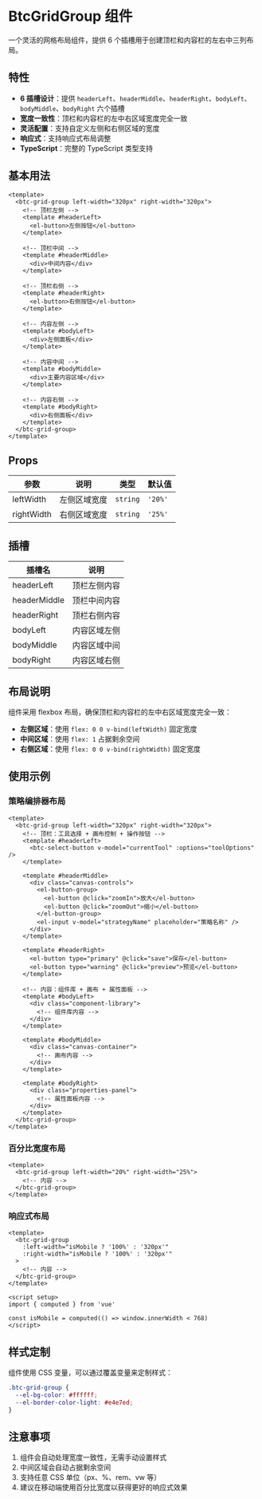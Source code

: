 # BtcGridGroup 组件

一个灵活的网格布局组件，提供 6 个插槽用于创建顶栏和内容栏的左右中三列布局。

## 特性

- **6 插槽设计**：提供 `headerLeft`、`headerMiddle`、`headerRight`、`bodyLeft`、`bodyMiddle`、`bodyRight` 六个插槽
- **宽度一致性**：顶栏和内容栏的左中右区域宽度完全一致
- **灵活配置**：支持自定义左侧和右侧区域的宽度
- **响应式**：支持响应式布局调整
- **TypeScript**：完整的 TypeScript 类型支持

## 基本用法

```vue
<template>
  <btc-grid-group left-width="320px" right-width="320px">
    <!-- 顶栏左侧 -->
    <template #headerLeft>
      <el-button>左侧按钮</el-button>
    </template>

    <!-- 顶栏中间 -->
    <template #headerMiddle>
      <div>中间内容</div>
    </template>

    <!-- 顶栏右侧 -->
    <template #headerRight>
      <el-button>右侧按钮</el-button>
    </template>

    <!-- 内容左侧 -->
    <template #bodyLeft>
      <div>左侧面板</div>
    </template>

    <!-- 内容中间 -->
    <template #bodyMiddle>
      <div>主要内容区域</div>
    </template>

    <!-- 内容右侧 -->
    <template #bodyRight>
      <div>右侧面板</div>
    </template>
  </btc-grid-group>
</template>
```

## Props

| 参数 | 说明 | 类型 | 默认值 |
|------|------|------|--------|
| leftWidth | 左侧区域宽度 | `string` | `'20%'` |
| rightWidth | 右侧区域宽度 | `string` | `'25%'` |

## 插槽

| 插槽名 | 说明 |
|--------|------|
| headerLeft | 顶栏左侧内容 |
| headerMiddle | 顶栏中间内容 |
| headerRight | 顶栏右侧内容 |
| bodyLeft | 内容区域左侧 |
| bodyMiddle | 内容区域中间 |
| bodyRight | 内容区域右侧 |

## 布局说明

组件采用 flexbox 布局，确保顶栏和内容栏的左中右区域宽度完全一致：

- **左侧区域**：使用 `flex: 0 0 v-bind(leftWidth)` 固定宽度
- **中间区域**：使用 `flex: 1` 占据剩余空间
- **右侧区域**：使用 `flex: 0 0 v-bind(rightWidth)` 固定宽度

## 使用示例

### 策略编排器布局

```vue
<template>
  <btc-grid-group left-width="320px" right-width="320px">
    <!-- 顶栏：工具选择 + 画布控制 + 操作按钮 -->
    <template #headerLeft>
      <btc-select-button v-model="currentTool" :options="toolOptions" />
    </template>

    <template #headerMiddle>
      <div class="canvas-controls">
        <el-button-group>
          <el-button @click="zoomIn">放大</el-button>
          <el-button @click="zoomOut">缩小</el-button>
        </el-button-group>
        <el-input v-model="strategyName" placeholder="策略名称" />
      </div>
    </template>

    <template #headerRight>
      <el-button type="primary" @click="save">保存</el-button>
      <el-button type="warning" @click="preview">预览</el-button>
    </template>

    <!-- 内容：组件库 + 画布 + 属性面板 -->
    <template #bodyLeft>
      <div class="component-library">
        <!-- 组件库内容 -->
      </div>
    </template>

    <template #bodyMiddle>
      <div class="canvas-container">
        <!-- 画布内容 -->
      </div>
    </template>

    <template #bodyRight>
      <div class="properties-panel">
        <!-- 属性面板内容 -->
      </div>
    </template>
  </btc-grid-group>
</template>
```

### 百分比宽度布局

```vue
<template>
  <btc-grid-group left-width="20%" right-width="25%">
    <!-- 内容 -->
  </btc-grid-group>
</template>
```

### 响应式布局

```vue
<template>
  <btc-grid-group 
    :left-width="isMobile ? '100%' : '320px'"
    :right-width="isMobile ? '100%' : '320px'"
  >
    <!-- 内容 -->
  </btc-grid-group>
</template>

<script setup>
import { computed } from 'vue'

const isMobile = computed(() => window.innerWidth < 768)
</script>
```

## 样式定制

组件使用 CSS 变量，可以通过覆盖变量来定制样式：

```scss
.btc-grid-group {
  --el-bg-color: #ffffff;
  --el-border-color-light: #e4e7ed;
}
```

## 注意事项

1. 组件会自动处理宽度一致性，无需手动设置样式
2. 中间区域会自动占据剩余空间
3. 支持任意 CSS 单位（px、%、rem、vw 等）
4. 建议在移动端使用百分比宽度以获得更好的响应式效果
